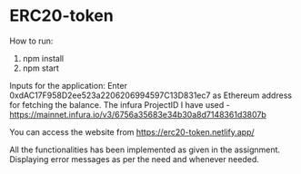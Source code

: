 # ERC20-token
How to run:
1. npm install
2. npm start

Inputs for the application:
Enter 0xdAC17F958D2ee523a2206206994597C13D831ec7 as Ethereum address for fetching the balance.
The infura ProjectID I have used - https://mainnet.infura.io/v3/6756a35683e34b30a8d7148361d3807b

You can access the website from https://erc20-token.netlify.app/

All the functionalities has been implemented as given in the assignment.
Displaying error messages as per the need and whenever needed.

